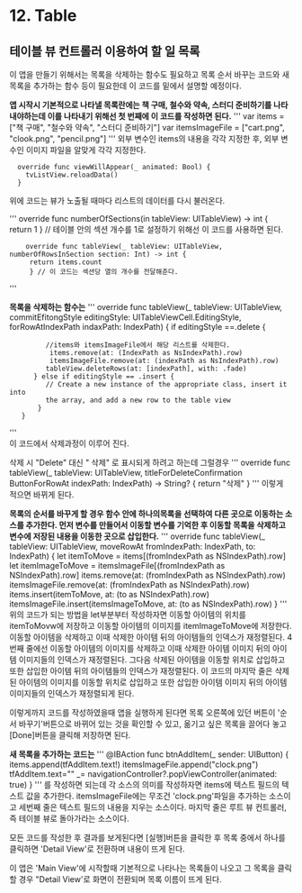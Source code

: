 # 12. Table
## 테이블 뷰 컨트롤러 이용하여 할 일 목록


이 앱을 만들기 위해서는 목록을 삭제하는 함수도 필요하고 목록 순서 바꾸는 코드와 새 목록을 추가하는 함수 등이 필요한데 이 코드를 밑에서 설명할 예정이다.

**앱 시작시 기본적으로 나타낼 목록란에는 책 구매, 철수와 약속, 스터디 준비하기를 나타내야하는데 이를 나타내기 위해선 첫 번째에 이 코드를 작성하면 된다.**
'''
      var items = ["책 구매", "철수와 약속", "스터디 준비하기"]
      var itemsImageFile = ["cart.png", "clook.png", "pencil.png"]
'''
외부 변수인 items의 내용을 각각 지정한 후, 외부 변수인 이미지 파일을 알맞게 각각 지정한다.

      override func viewWillAppear(_ animated: Bool) {
        tvListView.reloadData()
      }
위에 코드는 뷰가 노출될 때마다 리스트의 데이터를 다시 불러온다.
  
'''
       override func numberOfSections(in tableView: UITableView) -> int {
          return 1
       } // 테이블 안의 섹션 개수를 1로 설정하기 위해선 이 코드를 사용하면 된다.
    
        override func tableView(_ tableView: UITableView, numberOfRowsInSection section: Int) -> int {
         return items.count
         } // 이 코드는 섹션당 열의 개수를 전달해준다.
 '''
 
  **목록을 삭제하는 함수는**
 '''
      override func tableView(_ tableView: UITableView, commitEfitongStyle
              editingStyle: UITableViewCell.EditingStyle, forRowAtIndexPath indaxPath:
              IndexPath) {
           if editingStyle ==.delete {
      
             //items와 itemsImageFile에서 해당 리스트를 삭제한다.
              items.remove(at: (IndexPath as NsIndexPath).row)
              itemsImageFile.remove(at: (indexPath as NsIndexPath).row)
             tableView.deleteRows(at: [indexPath], with: .fade)
          } else if editingStyle == .insert {
             // Create a new instance of the appropriate class, insert it into
             the array, and add a new row to the table view
           }
       }
'''       
이 코드에서 삭제과정이 이루어 진다.
   
삭제 시 "Delete" 대신 " 삭제" 로 표시되게 하려고 하는데 그럴경우
'''
        override func tableView(_ tableView: UITableView, titleForDeleteConfirmation
                    ButtonForRowAt indexPath: IndexPath)
                        -> String? {
                    return "삭제"
         }
'''
이렇게 적으면 바뀌게 된다.
   
**목록의 순서를 바꾸게 할 경우 함수 안에 하나의목록을 선택하여 다른 곳으로 이동하는 소스를 추가한다. 먼저 변수를 만들어서 이동할 변수를 기억한 후 이동할 목록을 삭제하고 변수에 저장된 내용을 이동한 곳으로 삽입한다.**
'''
      override func tableView(_ tableView: UITableView, moveRowAt
         fromIndexPath: IndexPath, to: IndexPath) {
         let itemToMove = items[(fromIndexPath as NSIndexPath).row]
         let itemImageToMove = itemsImageFile[(fromIndexPath as NSIndexPath).row]
         items.remove(at: (fromIndexPath as NSIndexPath).row)
         itemsImageFile.remove(at: (fromIndexPath as NSIndexPath).row)
         items.insert(itemToMove, at: (to as NSIndexPath).row)
         itemsImageFile.insert(itemsImageToMove, at: (to as NSIndexPath).row)
    }
 '''
 위의 코드가 되는 방법을 let부분부터 작성하자면 이동할 아이템의 위치를 itemToMovw에 저장하고 이동할 아이템의 이미지를 itemImageToMove에 저장한다. 이동할 아이템을 삭제하고 이때 삭제한 아이템 뒤의 아이템들의 인덱스가 재정렬된다. 4번째 줄에선 이동할 아이템의 이미지를 삭제하고 이때 삭제한 아이템 이미지 뒤의 아이템 이미지들의 인덱스가 재정렬된다. 그다음 삭제된 아이템을 이동할 위치로 삽입하고 또한 삽입한 아이템 뒤의 아이템들의 인덱스가 재정렬된다. 이 코드의 마지막 줄은 삭제된 아이템의 이미지를 이동할 위치로 삽입하고 또한 삽입한 아이템 이미지 뒤의 아이템 이미지들의 인덱스가 재정렬되게 된다.
 
 이렇게까지 코드를 작성하였을때 앱을 실행하게 된다면 목록 오른쪽에 있던 버튼이 '순서 바꾸기'버튼으로 바뀌어 있는 것을 확인할 수 있고, 옮기고 싶은 목록을 끌어다 놓고 [Done]버튼을 클릭해 저장하면 된다.
 
**새 목록을 추가하는 코드는**
'''
    @IBAction func btnAddItem(_ sender: UIButton) {
       items.append(tfAddItem.text!)
       itemsImageFile.append("clock.png")
       tfAddItem.text=""
       _= navigationController?.popViewController(animated: true)
    }
 '''
를 작성하면 되는데 각 소스의 의미를 작성하자면 items에 텍스트 필드의 텍스트 값을 추가한다. itemsImageFile에는 무조건 'clock.png'파일을 추가하는 소스이고 세번째 줄은  텍스트 필드의 내용을 지우는 소스이다. 마지막 줄은 루트 뷰 컨트롤러, 즉 테이블 뷰로 돌아가라는 소스이다.
 
 모든 코드를 작성한 후 결과를 보게된다면 [실행]버튼을 클릭한 후 목록 중에서 하나를 클릭하면 'Detail View'로 전환하며 내용이 뜨게 된다.
 
 이 앱은 'Main View'에 시작할때 기본적으로 나타나는 목록들이 나오고 그 목록을 클릭할 경우 "Detail View'로 화면이 전환되며 목록 이름이 뜨게 된다.
    
  
  
